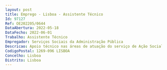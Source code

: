 ```yaml
--- 
layout: post
title: Emprego - Lisboa - Assistente Técnico
Id: 97127
Ref: OE202205/0644
DataAbertura: 2022-05-18
DataFecho: 2022-06-01
Trabalho: Assistente Técnico
Empregador: Serviços Sociais da Administração Pública
Descricao: Apoio técnico nas áreas de atuação do serviço de Ação Social, designadamente subsídios de frequência de creche, ama, educação pré escolar e estudos Inserção e tratamento das candidaturas no portal e efetuar a análise das mesmas de acordo com o enquadramento legal (Portarias n.º 1486 e 1487 de 19 dezembro de 2008) Atendimento presencial, telefónico e por correio eletrónico com vista a prestação de informação esclarecimentos necessários e adequados ao desenvolvimento do processo de candidatura Executar tarefas de apoio geral relacionadas com, expediente, arquivo, elaboração de ofícios e declarações  Proceder ao levantamento de necessidades de material e economato e realizar os respetivos pedidos.
CodigoPostal: 1269-096 LISBOA
Concelho: Lisboa
Distrito: Lisboa
--- 
```

